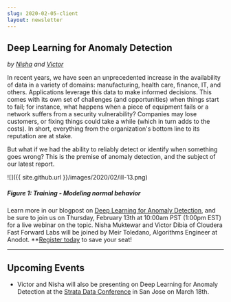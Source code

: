 ```yaml
---
slug: 2020-02-05-client
layout: newsletter
---
```


## Deep Learning for Anomaly Detection

*by [Nisha](https://twitter.com/NishaMuktewar) and [Victor](https://twitter.com/vykthur)*


In recent years, we have seen an unprecedented increase in the availability of data in a variety of domains: manufacturing, health care, finance, IT, and others. Applications leverage this data to make informed decisions. This comes with its own set of challenges (and opportunities) when things start to fail; for instance, what happens when a piece of equipment fails or a network suffers from a security vulnerability? Companies may lose customers, or fixing things could take a while (which in turn adds to the costs). In short, everything from the organization's bottom line to its reputation are at stake.

But what if we had the ability to reliably detect or identify when something goes wrong? This is the premise of anomaly detection, and the subject of our latest report.

![]({{ site.github.url }}/images/2020/02/ill-13.png)
##### Figure 1: Training - Modeling normal behavior



Learn more in our blogpost on [Deep Learning for Anomaly Detection](https://blog.fastforwardlabs.com/2020/02/05/deep-learning-for-anomaly-detection.html), and be sure to join us on Thursday, February 13th at 10:00am PST (1:00pm EST) for a live webinar on the topic. Nisha Muktewar and Victor Dibia of Cloudera Fast Forward Labs will be joined by Meir Toledano, Algorithms 
Engineer at Anodot. **[Register today](https://www.cloudera.com/about/events/webinars/deep-learning-for-anomaly-detection.html?utm_medium=cldr-properties&utm_source=blog&keyplay=ml&utm_campaign=FY21-Q1_CW_AMER_Webinar_2020-02-13%0A&cid=7012H000001OYfQ) to save your seat!

---

## Upcoming Events

* Victor and Nisha will also be presenting on Deep Learning for Anomaly Detection at the [Strata Data Conference](https://conferences.oreilly.com/strata-data-ai/stai-ca/public/schedule/detail/80421) in San Jose on March 18th.